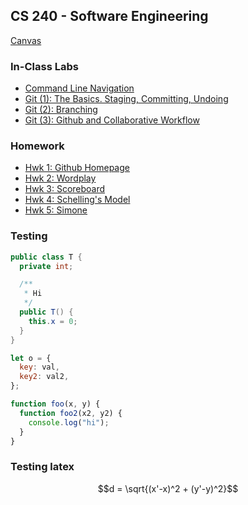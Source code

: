 ## CS 240 - Software Engineering

[Canvas](https://canvas.pugetsound.edu)

### In-Class Labs

- [Command Line Navigation](lab.cmd1/)
- [Git (1): The Basics. Staging, Committing, Undoing](lab.git1/)
- [Git (2): Branching](lab.git2/)
- [Git (3): Github and Collaborative Workflow](lab.git3/)

### Homework

- [Hwk 1: Github Homepage](hwk1.ghpages/)
- [Hwk 2: Wordplay](hwk2.wordplay/)
- [Hwk 3: Scoreboard](hwk3.scoreboard/)
- [Hwk 4: Schelling's Model](hwk4.schelling/)
- [Hwk 5: Simone](hwk5.simone/)

### Testing

```java
public class T {
  private int;

  /**
   * Hi
   */
  public T() {
    this.x = 0;
  }
}
```

```js
let o = {
  key: val,
  key2: val2,
};

function foo(x, y) {
  function foo2(x2, y2) {
    console.log("hi");
  }
}
```

### Testing latex

$$d = \sqrt{(x'-x)^2 + (y'-y)^2}$$
